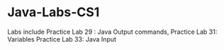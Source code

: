 # Java-Labs-CS1
Labs include Practice Lab 29 : Java Output commands, Practice Lab 31: Variables Practice Lab 33: Java Input
